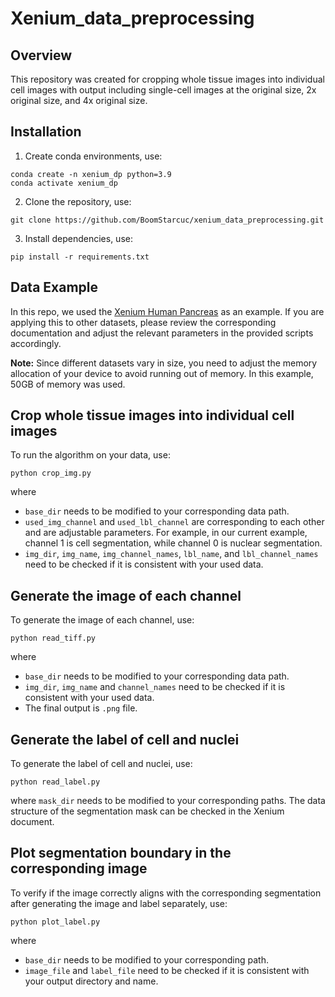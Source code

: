 # Xenium_data_preprocessing

## Overview
This repository was created for cropping whole tissue images into individual cell images with output including single-cell images at the original size, 2x original size, and 4x original size.

## Installation
1. Create conda environments, use:

``` 
conda create -n xenium_dp python=3.9
conda activate xenium_dp
```

2. Clone the repository, use:

``` 
git clone https://github.com/BoomStarcuc/xenium_data_preprocessing.git
```

3. Install dependencies, use:

```
pip install -r requirements.txt
```

## Data Example
In this repo, we used the [Xenium Human Pancreas](https://www.10xgenomics.com/datasets/ffpe-human-pancreas-with-xenium-multimodal-cell-segmentation-1-standard) as an example. If you are applying this to other datasets, please review the corresponding documentation and adjust the relevant parameters in the provided scripts accordingly.

**Note:** Since different datasets vary in size, you need to adjust the memory allocation of your device to avoid running out of memory. In this example, 50GB of memory was used.

## Crop whole tissue images into individual cell images

To run the algorithm on your data, use:

```
python crop_img.py
```

where 

- ```base_dir``` needs to be modified to your corresponding data path.
- ```used_img_channel``` and ```used_lbl_channel``` are corresponding to each other and are adjustable parameters. For example, in our current example, channel 1 is cell segmentation, while channel 0 is nuclear segmentation.
- ```img_dir```, ```img_name```, ```img_channel_names```, ```lbl_name```, and ```lbl_channel_names``` need to be checked if it is consistent with your used data. 

## Generate the image of each channel

To generate the image of each channel, use:

```
python read_tiff.py
```

where 

- ```base_dir``` needs to be modified to your corresponding data path.
- ```img_dir```, ```img_name``` and ```channel_names``` need to be checked if it is consistent with your used data.
- The final output is ```.png``` file.

## Generate the label of cell and nuclei

To generate the label of cell and nuclei, use:

```
python read_label.py
```

where ```mask_dir``` needs to be modified to your corresponding paths. The data structure of the segmentation mask can be checked in the Xenium document.


## Plot segmentation boundary in the corresponding image

To verify if the image correctly aligns with the corresponding segmentation after generating the image and label separately, use:

```
python plot_label.py
```

where 

- ```base_dir``` needs to be modified to your corresponding path.
- ```image_file``` and ```label_file``` need to be checked if it is consistent with your output directory and name.
